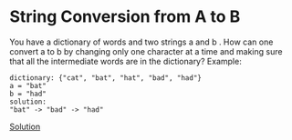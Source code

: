 # String Conversion from A to B
You have a dictionary of words and two strings a and b .
How can one convert a to b by changing only one character at a time and making sure
that all the intermediate words are in the dictionary?
Example:
```
dictionary: {"cat", "bat", "hat", "bad", "had"}
a = "bat"
b = "had"
solution:
"bat" -> "bad" -> "had"
```
[Solution](./src/StringConversion.java)
